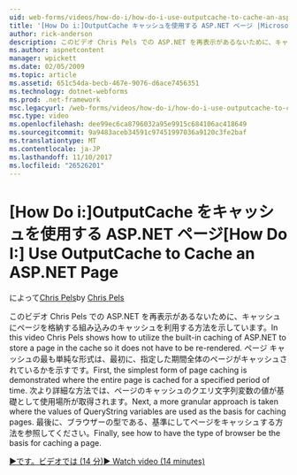 ```yaml
---
uid: web-forms/videos/how-do-i/how-do-i-use-outputcache-to-cache-an-aspnet-page
title: '[How Do i:]OutputCache キャッシュを使用する ASP.NET ページ |Microsoft ドキュメント'
author: rick-anderson
description: このビデオ Chris Pels での ASP.NET を再表示があるないために、キャッシュにページを格納する組み込みのキャッシュを利用する方法を示しています。 最初に、.
ms.author: aspnetcontent
manager: wpickett
ms.date: 02/05/2009
ms.topic: article
ms.assetid: 651c54da-becb-467e-9076-d6ace7456351
ms.technology: dotnet-webforms
ms.prod: .net-framework
msc.legacyurl: /web-forms/videos/how-do-i/how-do-i-use-outputcache-to-cache-an-aspnet-page
msc.type: video
ms.openlocfilehash: dee99ec6ca8796032a95e9915c684106ac418649
ms.sourcegitcommit: 9a9483aceb34591c97451997036a9120c3fe2baf
ms.translationtype: MT
ms.contentlocale: ja-JP
ms.lasthandoff: 11/10/2017
ms.locfileid: "26526201"
---
```

<a name="how-do-i-use-outputcache-to-cache-an-aspnet-page"></a><span data-ttu-id="67e63-104">[How Do i:]OutputCache をキャッシュを使用する ASP.NET ページ</span><span class="sxs-lookup"><span data-stu-id="67e63-104">[How Do I:] Use OutputCache to Cache an ASP.NET Page</span></span>
====================
<span data-ttu-id="67e63-105">によって[Chris Pels](https://twitter.com/chrispels)</span><span class="sxs-lookup"><span data-stu-id="67e63-105">by [Chris Pels](https://twitter.com/chrispels)</span></span>

<span data-ttu-id="67e63-106">このビデオ Chris Pels での ASP.NET を再表示があるないために、キャッシュにページを格納する組み込みのキャッシュを利用する方法を示しています。</span><span class="sxs-lookup"><span data-stu-id="67e63-106">In this video Chris Pels shows how to utilize the built-in caching of ASP.NET to store a page in the cache so it does not have to be re-rendered.</span></span> <span data-ttu-id="67e63-107">ページ キャッシュの最も単純な形式は、最初に、指定した期間全体のページがキャッシュされているかを示すです。</span><span class="sxs-lookup"><span data-stu-id="67e63-107">First, the simplest form of page caching is demonstrated where the entire page is cached for a specified period of time.</span></span> <span data-ttu-id="67e63-108">次より詳細な方法では、ページのキャッシュのクエリ文字列変数の値が基礎として使用場所が取得されます。</span><span class="sxs-lookup"><span data-stu-id="67e63-108">Next, a more granular approach is taken where the values of QueryString variables are used as the basis for caching pages.</span></span> <span data-ttu-id="67e63-109">最後に、ブラウザーの型である、基準にしてページをキャッシュする方法を参照してください。</span><span class="sxs-lookup"><span data-stu-id="67e63-109">Finally, see how to have the type of browser be the basis for caching a page.</span></span>

[<span data-ttu-id="67e63-110">&#9654;です。ビデオでは (14 分)</span><span class="sxs-lookup"><span data-stu-id="67e63-110">&#9654; Watch video (14 minutes)</span></span>](https://channel9.msdn.com/Blogs/ASP-NET-Site-Videos/how-do-i-use-outputcache-to-cache-an-aspnet-page)
